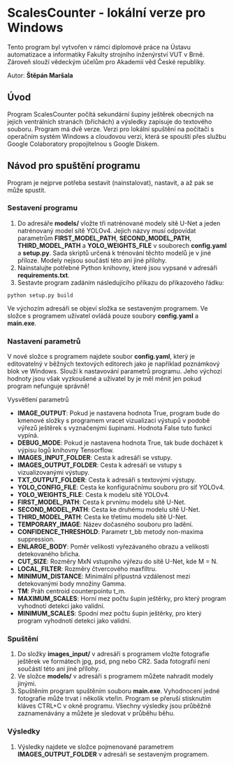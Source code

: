 # **ScalesCounter** - lokální verze pro Windows
Tento program byl vytvořen v rámci diplomové práce na Ústavu automatizace a informatiky Fakulty strojního inženýrství VUT v Brně. Zároveň slouží vědeckým účelům pro Akademii věd České republiky.

Autor: **Štěpán Maršala**

## Úvod
Program ScalesCounter počítá sekundární šupiny ještěrek obecných na jejich ventrálních stranách (břichách) a výsledky zapisuje do textového souboru. Program má dvě verze. Verzi pro lokální spuštění na počítači s operačním systém Windows a cloudovou verzi, která se spouští přes službu Google Colaboratory propojitelnou s Google Diskem.

## Návod pro spuštění programu
Program je nejprve potřeba sestavit (nainstalovat), nastavit, a až pak se může spustit.

### Sestavení programu
1.   Do adresáře **models/** vložte tři natrénované modely sítě U-Net a jeden natrénovaný model sítě YOLOv4. Jejich názvy musí odpovídat parametrům **FIRST_MODEL_PATH**, **SECOND_MODEL_PATH**, **THIRD_MODEL_PATH** a **YOLO_WEIGHTS_FILE** v souborech **config.yaml** a **setup.py**. Sada skriptů určená k trénování těchto modelů je v jiné příloze. Modely nejsou součástí této ani jiné přílohy.
2. Nainstalujte potřebné Python knihovny, které jsou vypsané v adresáři **requirements.txt**.
3. Sestavte program zadáním následujícího příkazu do příkazového řádku:
```console
python setup.py build
```
Ve výchozím adresáři se objeví složka se sestaveným programem. Ve složce s programem uživatel ovládá pouze soubory **config.yaml** a **main.exe**.

### Nastavení parametrů
V nové složce s programem najdete soubor **config.yaml**, který je editovatelný v běžných textových editorech jako je například poznámkový blok ve Windows. Slouží k nastavování parametrů programu. Jeho výchozí hodnoty jsou však vyzkoušené a uživatel by je měl měnit jen pokud program nefunguje správně!

Vysvětlení parametrů
- **IMAGE_OUTPUT**:  Pokud je nastavena hodnota True, program bude do kmenové složky s programem vracet vizualizaci výstupů v podobě výřezů ještěrek s vyznačenými šupinami. Hodnota False tuto funkci vypíná.
- **DEBUG_MODE**: Pokud je nastavena hodnota True, tak bude docházet k výpisu logů knihovny Tensorflow.
- **IMAGES_INPUT_FOLDER**: Cesta k adresáři se vstupy.  
- **IMAGES_OUTPUT_FOLDER**: Cesta k adresáři se vstupy s vizualizovanými výstupy. 
- **TXT_OUTPUT_FOLDER**: Cesta k adresáři s textovými výstupy.
- **YOLO_CONFIG_FILE**: Cesta ke konfiguračnímu souboru pro síť YOLOv4.
- **YOLO_WEIGHTS_FILE**: Cesta k modelu sítě YOLOv4.
- **FIRST_MODEL_PATH**: Cesta k prvnímu modelu sítě U-Net.
- **SECOND_MODEL_PATH**: Cesta ke druhému modelu sítě U-Net.
- **THIRD_MODEL_PATH**: Cesta ke třetímu modelu sítě U-Net.
- **TEMPORARY_IMAGE**: Název dočasného souboru pro ladění.
- **CONFIDENCE_THRESHOLD**: Parametr t_bb metody non-maxima suppression.
- **ENLARGE_BODY**: Poměr velikosti vyřezávaného obrazu a velikosti detekovaného břicha.
- **CUT_SIZE**: Rozměry MxN vstupního výřezu do sítě U-Net, kde M = N.
- **LOCAL_FILTER**: Rozměry čtvercového maxfiltru.
- **MINIMUM_DISTANCE**: Minimální přípustná vzdálenost mezi detekovanými body množiny Gamma.
- **TM**: Práh centroid counterpointu t_m.
- **MAXIMUM_SCALES**: Horní mez počtu šupin ještěrky, pro který program vyhodnotí detekci jako validní.
- **MINIMUM_SCALES**: Spodní mez počtu šupin ještěrky, pro který program vyhodnotí detekci jako validní.

### Spuštění
1.   Do složky **images_input/** v adresáři s programem vložte fotografie ještěrek ve formátech jpg, psd, png nebo CR2. Sada fotografií není součástí této ani jiné přílohy.
2.   Ve složce **models/** v adresáři s programem můžete nahradit modely jinými.
3.   Spuštěním program spuštěním souboru **main.exe**. Vyhodnocení jedné fotografie může trvat i několik vteřin. Program se přeruší stisknutím kláves CTRL+C v okně programu. Všechny výsledky jsou průběžně zaznamenávány a můžete je sledovat v průběhu běhu.

### Výsledky
1.   Výsledky najdete ve složce pojmenované parametrem **IMAGES_OUTPUT_FOLDER** v adresáři se sestaveným programem.
